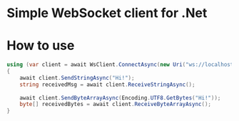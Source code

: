 # Simple WebSocket client for .Net

# How to use

```c#
using (var client = await WsClient.ConnectAsync(new Uri("ws://localhost:8125")))
{
    await client.SendStringAsync("Hi!");
    string receivedMsg = await client.ReceiveStringAsync();
	
	await client.SendByteArrayAsync(Encoding.UTF8.GetBytes("Hi!"));
    byte[] receivedBytes = await client.ReceiveByteArrayAsync();
}
```
